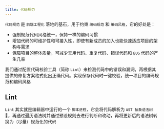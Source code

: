 ```yaml
---
title: 代码规范
---
```


`代码规范` 是 `前端工程化` 落地的基石，用于约束 `编码规范` 和 `编码风格`，它的好处是：

- 强制规范代码风格统一，保持一样的编码习惯
- 增加代码的可维护性和可接入性，即使有新成员的加入也能快速适应项目的架构与需求
- 保障项目的整体质量，可减少无用代码、重复代码、错误代码和 `BUG` 代码的产生几率

我们通过配置代码校验工具（简称 `Lint`）来检测代码中的错误和漏洞，再根据其提供的修复方案格式化出正确代码。实现保存代码时一键校验，统一项目的编码规范和编码风格

## Lint

`Lint` 其实就是编辑器中运行的一个 `脚本进程`，它会将代码解析为 `AST 抽象语法树` 🌲，再通过遍历语法树并通过预设规则去进行判断和改动，再将更新后的语法树转换为（尽量）规范化的代码